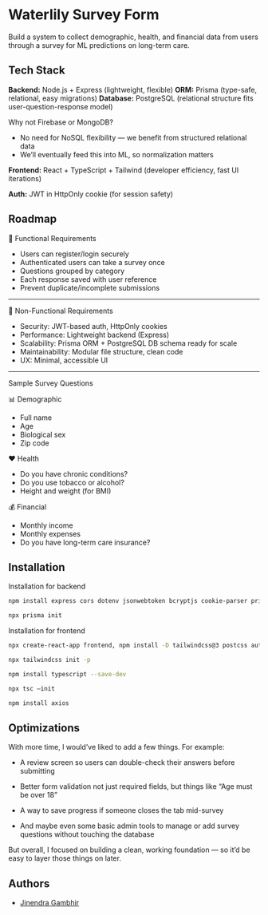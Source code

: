 
# Waterlily Survey Form

Build a system to collect demographic, health, and financial data from users through a survey for ML predictions on long-term care.



## Tech Stack

**Backend:** Node.js + Express (lightweight, flexible)
**ORM:** Prisma (type-safe, relational, easy migrations)
**Database:** PostgreSQL (relational structure fits user-question-response model)

Why not Firebase or MongoDB?
- No need for NoSQL flexibility — we benefit from structured relational data
- We’ll eventually feed this into ML, so normalization matters

**Frontend:** React + TypeScript + Tailwind (developer efficiency, fast UI iterations)

**Auth:** JWT in HttpOnly cookie (for session safety)



## Roadmap

🔧 Functional Requirements
- Users can register/login securely
-	Authenticated users can take a survey once
-	Questions grouped by category
-	Each response saved with user reference
-	Prevent duplicate/incomplete submissions
________________________________________
🔐 Non-Functional Requirements
-	Security: JWT-based auth, HttpOnly cookies
-	Performance: Lightweight backend (Express)
-	Scalability: Prisma ORM + PostgreSQL DB schema ready for scale
-	Maintainability: Modular file structure, clean code
-	UX: Minimal, accessible UI
________________________________________
Sample Survey Questions

📊 Demographic
- Full name
-	Age
-	Biological sex
-	Zip code
  
❤️ Health
-	Do you have chronic conditions?
-	Do you use tobacco or alcohol?
-	Height and weight (for BMI)
  
💰 Financial
-	Monthly income
-	Monthly expenses
-	Do you have long-term care insurance?




## Installation

Installation for backend

```bash
npm install express cors dotenv jsonwebtoken bcryptjs cookie-parser prisma @prisma/client
```
```bash
npx prisma init
```
Installation for frontend

```bash
npx create-react-app frontend, npm install -D tailwindcss@3 postcss autoprefixer
```
```bash
npx tailwindcss init -p
```
```bash
npm install typescript --save-dev
```
```bash
npx tsc –init
```
```bash
npm install axios
```
## Optimizations

With more time, I would’ve liked to add a few things. For example:

- A review screen so users can double-check their answers before submitting

- Better form validation not just required fields, but things like “Age must be over 18”

- A way to save progress if someone closes the tab mid-survey

- And maybe even some basic admin tools to manage or add survey questions without touching the database

But overall, I focused on building a clean, working foundation — so it’d be easy to layer those things on later.
## Authors

- [Jinendra Gambhir](https://github.com/Jinendra-Gambhir/waterlily-survey-form)

